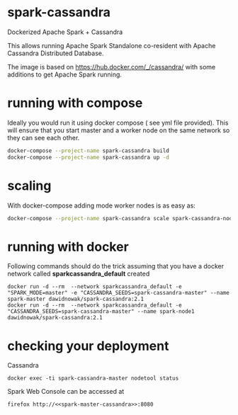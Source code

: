 # spark-cassandra
Dockerized Apache Spark + Cassandra

This allows running Apache Spark Standalone co-resident with Apache Cassandra Distributed Database.

The image is based on https://hub.docker.com/_/cassandra/ with some additions to get Apache Spark running.

# running with compose
Ideally you would run it using docker compose ( see yml file provided). This will ensure that you start master and a worker node on the same network so they can see each other.



```bash
docker-compose --project-name spark-cassandra build
docker-compose --project-name spark-cassandra up -d
```

# scaling
With docker-compose adding mode worker nodes is as easy as:

```bash
docker-compose --project-name spark-cassandra scale spark-cassandra-node=3
```

# running with docker
Following commands should do the trick assuming that you have a docker network called **sparkcassandra_default** created
```
docker run -d --rm  --network sparkcassandra_default -e "SPARK_MODE=master" -e "CASSANDRA_SEEDS=spark-cassandra-master" --name spark-master dawidnowak/spark-cassandra:2.1
docker run -d --rm  --network sparkcassandra_default -e "CASSANDRA_SEEDS=spark-cassandra-master" --name spark-node1 dawidnowak/spark-cassandra:2.1
```

# checking your deployment
Cassandra
```
docker exec -ti spark-cassandra-master nodetool status

```
Spark Web Console can be accessed at 
```
firefox http://<<spark-master-cassandra>>:8080
```

